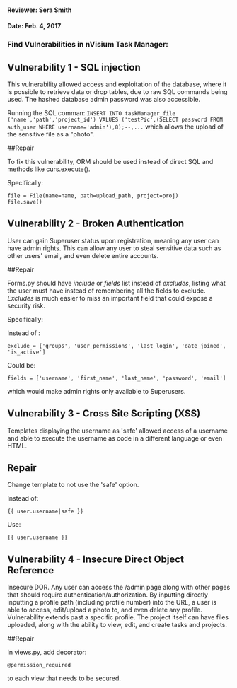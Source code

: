 #### Reviewer: Sera Smith

#### Date: Feb. 4, 2017

### Find Vulnerabilities in nVisium Task Manager:

## Vulnerability 1 - SQL injection

This vulnerability allowed access and exploitation of the database, where it is possible to retrieve data or drop tables, due to raw SQL commands being used. 
The hashed database admin password was also accessible.

Running the SQL comman: ```INSERT INTO taskManager_file ('name','path','project_id') VALUES ('testPic',(SELECT password FROM auth_user WHERE username='admin'),8);--,...``` which allows the upload of the sensitive file as a "photo".


##Repair

To fix this vulnerability, ORM should be used instead of direct SQL and methods like curs.execute().

Specifically: 
``` 
file = File(name=name, path=upload_path, project=proj)
file.save()
```

## Vulnerability 2 - Broken Authentication

User can gain Superuser status upon registration, meaning any user can have admin rights. This can allow any user to steal sensitive data such as other users' email, and even delete entire accounts. 

##Repair

Forms.py should have _include_ or _fields_ list instead of _excludes_, listing what the user must have instead of remembering all the fields to exclude. _Excludes_ is much easier to miss an important field that could expose a security risk. 

Specifically:

Instead of : 
```
exclude = ['groups', 'user_permissions', 'last_login', 'date_joined', 'is_active']
```

Could be:
```
fields = ['username', 'first_name', 'last_name', 'password', 'email']
```

which would make admin rights only available to Superusers.


## Vulnerability 3  - Cross Site Scripting (XSS)

Templates displaying the username as 'safe' allowed access of a username and able to execute the username as code in a different language or even HTML.

## Repair
Change template to not use the 'safe' option.

Instead of: 
```
{{ user.username|safe }}
```

Use:
```
{{ user.username }}
```

## Vulnerability 4 - Insecure Direct Object Reference

Insecure DOR. Any user can access the /admin page along with other pages that should require authentication/authorization. By inputting directly inputting a profile path (including profile number) into the URL, a user is able to access, edit/upload a photo to, and even delete any profile. 
Vulnerability extends past a specific profile. The project itself can have files uploaded, along with the ability to view, edit, and create tasks and projects.  

##Repair 

In views.py, add decorator: 
``` 
@permission_required 
``` 
to each view that needs to be secured. 








